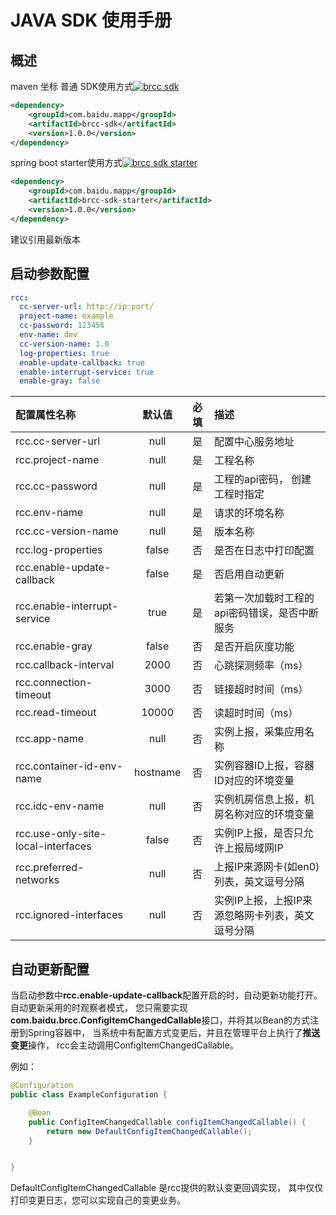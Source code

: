 # JAVA SDK 使用手册

## 概述

maven 坐标
普通 SDK使用方式[![brcc sdk](https://maven-badges.herokuapp.com/maven-central/com.baidu.mapp/brcc-sdk/badge.svg)](https://maven-badges.herokuapp.com/maven-central/com.baidu.mapp/brcc-sdk)
```xml
<dependency>
    <groupId>com.baidu.mapp</groupId>
    <artifactId>brcc-sdk</artifactId>
    <version>1.0.0</version>
</dependency>
```

spring boot starter使用方式[![brcc sdk starter](https://maven-badges.herokuapp.com/maven-central/com.baidu.mapp/brcc-sdk-starter/badge.svg)](https://maven-badges.herokuapp.com/maven-central/com.baidu.mapp/brcc-sdk-starter)
```xml
<dependency>
    <groupId>com.baidu.mapp</groupId>
    <artifactId>brcc-sdk-starter</artifactId>
    <version>1.0.0</version>
</dependency>
```
建议引用最新版本

## 启动参数配置

```yaml
rcc:
  cc-server-url: http://ip:port/
  project-name: example
  cc-password: 123456
  env-name: dev
  cc-version-name: 1.0
  log-properties: true
  enable-update-callback: true
  enable-interrupt-service: true
  enable-gray: false
```
| 配置属性名称 | 默认值 | 必填 | 描述 |
| :-----| :----: | :----: | :---- |
| rcc.cc-server-url | null | 是 | 配置中心服务地址 |
| rcc.project-name | null | 是 | 工程名称 |
| rcc.cc-password | null | 是 | 工程的api密码， 创建工程时指定 |
| rcc.env-name | null | 是 | 请求的环境名称 |
| rcc.cc-version-name | null | 是 | 版本名称 |
| rcc.log-properties | false | 否 | 是否在日志中打印配置 |
| rcc.enable-update-callback | false | 是 | 否启用自动更新 |
| rcc.enable-interrupt-service | true | 是 | 若第一次加载时工程的api密码错误，是否中断服务 |
| rcc.enable-gray | false | 否 | 是否开启灰度功能 |
| rcc.callback-interval | 2000 | 否 | 心跳探测频率（ms） | 
| rcc.connection-timeout | 3000 | 否 | 链接超时时间（ms） |
| rcc.read-timeout | 10000 | 否 | 读超时时间（ms） |
| rcc.app-name | null | 否 | 实例上报，采集应用名称 |
| rcc.container-id-env-name | hostname | 否 | 实例容器ID上报，容器ID对应的环境变量 |
| rcc.idc-env-name | null | 否 | 实例机房信息上报，机房名称对应的环境变量 |
| rcc.use-only-site-local-interfaces | false | 否 | 实例IP上报，是否只允许上报局域网IP |
| rcc.preferred-networks | null | 否 | 上报IP来源网卡(如en0)列表，英文逗号分隔 |
| rcc.ignored-interfaces | null | 否 | 实例IP上报，上报IP来源忽略网卡列表，英文逗号分隔 |

## 自动更新配置

当启动参数中**rcc.enable-update-callback**配置开启的时，自动更新功能打开。
自动更新采用的时观察者模式， 您只需要实现 **com.baidu.brcc.ConfigItemChangedCallable**接口，并将其以Bean的方式注册到Spring容器中，
当系统中有配置方式变更后，并且在管理平台上执行了**推送变更**操作， rcc会主动调用ConfigItemChangedCallable。

例如：
```java
@Configuration
public class ExampleConfiguration {

    @Bean
    public ConfigItemChangedCallable configItemChangedCallable() {
        return new DefaultConfigItemChangedCallable();
    }


}
```
DefaultConfigItemChangedCallable 是rcc提供的默认变更回调实现， 其中仅仅打印变更日志，您可以实现自己的变更业务。
